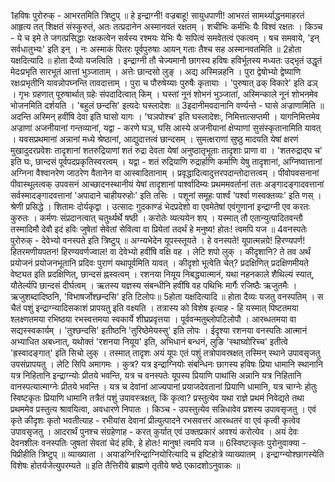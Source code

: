 

  
1हविषः पुरोरुक् - आभरतमिति त्रिष्टुप् ॥ हे इन्द्राग्नी! वज्रबाहू! सायुधपाणी! आभरतं सामर्थ्याद्धनमाहरतं आहृत्य तत् शिक्षतं संस्कुरुतं, अतः तत्प्रदानेन अस्मानवतं रक्षतम् । शचीभिः कर्मभिः यैः विश्वं रक्षतः । किञ्च - ये च इमे ते जगत्प्रसिद्धाः रक्षकत्वेन सर्वस्य रश्मयः येभिः यैः सपित्वं समवेतत्वं एकत्वम् । षच समवाये, 'इन् सर्वधातुभ्यः' इति इन् । नः अस्माकं पितरः पूर्वपुरुषाः आयन् गताः तैश्च सह अस्मानवतमिति ॥
2होता यक्षदित्यादि ॥ होता दैव्यो यजत्विति । इन्द्राग्नी तौ चेज्यमानौ छागस्य हविषः हविर्भूतस्य मध्यतः उद्भृतं उद्धृतं मेदःप्रभृति सारभूतं आत्तां भुञ्जाताम् । अत्तेः छान्दसो लुङ् । अद्य अस्मिन्नहनि । पुरा द्वेषोभ्यो द्वेष्याणि रक्षःप्रभृतीनि यावन्नोपघ्नन्ति तावदात्ताम् । पुरा च पौरुषेय्याः पुरुषैः कृतायाः । 'पुरुषात् ढक् विकारे' इति ढञ् । गृभः ग्रहणात् पूरुषार्थात् ग्रहेः संपदादित्वात् किम् । घस्तां नूनं शोभनं भुञ्जातां, अस्मिन्काले नूनं शोभनमेव भोजनमिति दर्शयति । 'बहुलं छन्दसि' इत्यदेः घस्लादेशः ॥
3इदानीमवदानानि वर्ण्यन्ते - घासे अज्राणामिति ॥ अदन्ति अस्मिन् हवींषि देवा इति घासो यागः । 'घञपोश्च' इति घस्लादेशः, निमित्तात्सप्तमी । यागनिमित्तमेव अज्राणां अजनीयानां गन्तव्यानां, यद्वा - करणे घञ्, घसि आस्ये अजनीयानां क्षेप्याणां सुसंस्कृतानामिति यावत् । यवसप्रथमानां अन्नानां मध्ये श्रेष्ठानां, आद्युदात्तत्वं छान्दसम् । सुमत्क्षराणां सुष्ठु मादयति येषां क्षरणं मुखादुदरप्रवेशः तादृशानां शतरुद्रियाणां शतं रुद्रा देवता येषां अनुष्ठातृभूताः तादृशाः प्राणा वा । 'शतरुद्राद्घ च' इति घः, छान्दसं पूर्वपदप्रकृतिस्वरत्वम् । यद्वा - शतं रुद्रियाणि रुद्रार्हाणि कर्माणि येषु तादृशानां, अग्निष्वात्तानां अग्निना वैश्वानरेण जाठरेण वैतानेन वा आस्वादितानाम् । प्रवृद्धादित्वादुत्तरपदान्तोदात्तत्वम् । पीवोपवसनानां पीवास्थूलत्वक् उपवसनं आच्छादनस्थानीयं येषां तादृशानां पार्श्वादिम्यः प्रथममवर्तानां ततः अङ्गादङ्गादवत्तानां सर्वस्मादङ्गादवत्तानां 'अपादाने चाहीयरुहोः' इति तसिः । पशूनां समूहः पार्श्वं 'पर्श्वा णस्वक्तव्यः' इति णस् । श्रेणी प्रसिद्धे । शितामः दोर्यकृद्वा । उत्सादः गुदकाण्डं भेदप्रदेशो वा एवमेतेषां एवंगुणानां इन्द्राग्नी एव करतः कुरुतः । कर्मणः संप्रदानत्वात् चतुर्थ्यर्थे षष्ठी । करोतेः व्यत्ययेन शप् । यस्मात् तौ एतान्युत्पादितवन्तौ तस्मादिमौ देवौ इदं हविः जुषेतां सेवेतां सेवित्वा वा प्रियेतां तदर्थं हे मनुष्य! होतः! त्वमपि यज ॥
4वनस्पतेः पुरोरुक् - देवेभ्यो वनस्पते इति त्रिष्टुप् ॥ अग्न्यभेदेन यूपस्स्तूयते । हे वनस्पते! यूपात्मन्नग्रे! हिरण्यपर्ण! हितरमणीयपतन! हिरण्यवर्णज्वाल! वा देवेभ्यो हवींषि वक्षि वह । लेटि शपो लुक् । कीदृशानि? ते तव अर्थं प्रयोजनं प्रयोजनभूतानि प्रदिवः पुराणं यथापूर्वमिति यावत् । कीदृशो भूत्वेति चेत्? प्रदक्षिणित् प्रदक्षिणमीयते वेष्ट्यत इति प्रदक्षिणित्, छान्दसं ह्नस्वत्वम् । रशनया नियूय निबद्ध्यात्मानं, यथा नहनकाले शैथिल्यं स्यात्, यौतेर्ल्यपि छान्दसं दीर्घत्वम् । ऋतस्य यज्ञस्य संबन्धीनि हवींषि वह पथिभिः मार्गैः रजिष्ठैः ऋजुतमैः । ऋजुशब्दादिष्ठनि, 'विभाषर्जोश्छन्दसि' इति टिलोपः॥
5होता यक्षदित्यादि ॥ होता दैव्यः यजतु वनस्पतिम् । स चैतं पशुं इन्द्राग्न्यादिसकाशं प्रापयतु इति वक्ष्यति । तत्रास्य को विशेष इत्याह - हि यस्मात् पिष्टतमया श्लक्ष्णतमया रभिष्ठया रभस्वत्तमया स्वकार्ये शीघ्रप्रवृत्तया । पूर्ववन्मतुब्लोपटिलोपौ । आरब्धतमया वा सद्यस्स्वकार्यम् । 'तुश्छन्दसि' इतीष्ठनि 'तुरिष्ठेमेयस्सु' इति लोपः । ईदृश्या रशनया वनस्पतिः आत्मानं अभ्याधित अबध्नात्, यथोक्तं 'रशनया नियूय' इति, अभिधानं बन्धनं, लुङि 'स्थाघ्वोरिच्च' इतीत्वे 'ह्रस्वादङ्गात्' इति सिचो लुक् । तस्मात् तादृशः अयं यूपः एतं पशुं तत्रोपावस्रक्षत् तस्मिन् स्थाने उपावसृजतु उपसंप्रापयतु । लेटि सिपि अमागमः । कुत्र? यत्र इन्द्राग्नियोः संबन्धिनः छागस्य हविषः प्रिया धामानि स्थानानि यत्र निहितानि इन्द्राग्न्योः प्रीतये भवन्ति, यत्र च वनस्पतेः यूपस्य प्रियाणि पाथांसि अन्नानि यत्र निहितानि वानस्पत्यात्माग्नेः प्रीतये भवन्ति । यत्र च देवांनां आज्यपानां प्रयाजदेवतानां प्रियाणि धामानि, यत्र चाग्नेः होतुः स्विष्टकृतः प्रियाणि धामानि तत्रैतं पशुं उपावस्त्रक्षत्, किं कृत्वा? प्रस्तुत्येव यथा राज्ञे प्रथमं निवेद्यते तथा प्रथममेव प्रस्तुत्य श्रावयित्वा, अवधारणे निपातः । किञ्च - उपस्तुत्येव सन्निधावेव प्रशस्य उपावसृजतु । एवं कृते कीदृशः कृतो भवतीत्याह - रभीयांस देवानां प्रीत्युत्पादने रभसवत्तरं आरब्धतरं वा एवं कृत्वी कृत्वेव उपावसृजतु । आदरार्थं पुनश्च संग्रहेणाह - करत् कुर्यात् एवं उक्तप्रकारं अवश्यं करोत्येव । अयं देवः देवनशीलः वनस्पतिः जुषतां सेवतां चेदं हविः, हे होतः! मानुष! त्वमपि यज ॥
6स्विष्टत्कृतः पुरोनुवाक्या - पिप्रीहीति त्रिष्टुप् ॥ व्याख्याता । अयाडग्निरिन्द्राग्नियोरित्यादि च इष्टिहोत्रे व्याख्यातम् । इन्द्राग्न्योश्छागस्येति विशेषः होतर्यजेत्युपरम्यते ॥
इति तैत्तिरीये ब्राह्मणे तृतीये षष्ठे एकादशोऽनुवाकः ॥  
